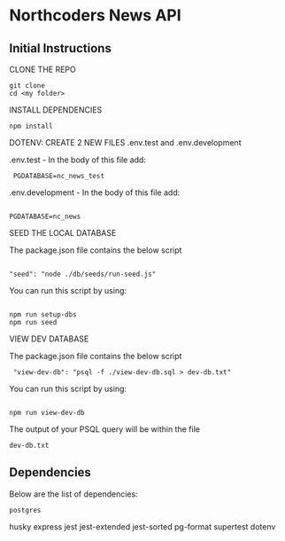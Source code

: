 # Northcoders News API

## Initial Instructions

CLONE THE REPO

```
git clone
cd <my folder>
```

INSTALL DEPENDENCIES

```
npm install
```

DOTENV: CREATE 2 NEW FILES
.env.test and .env.development

.env.test - In the body of this file add:

```
 PGDATABASE=nc_news_test

```

.env.development - In the body of this file add:

```

PGDATABASE=nc_news
```

SEED THE LOCAL DATABASE

The package.json file contains the below script

```

"seed": "node ./db/seeds/run-seed.js"

```

You can run this script by using:

```

npm run setup-dbs
npm run seed

```

VIEW DEV DATABASE

The package.json file contains the below script

```
 "view-dev-db": "psql -f ./view-dev-db.sql > dev-db.txt"
```

You can run this script by using:

```

npm run view-dev-db

```

The output of your PSQL query will be within the file

```
dev-db.txt
```

## Dependencies

Below are the list of dependencies:

```
postgres

```

husky
express
jest
jest-extended
jest-sorted
pg-format
supertest
dotenv

```

```

```

```
